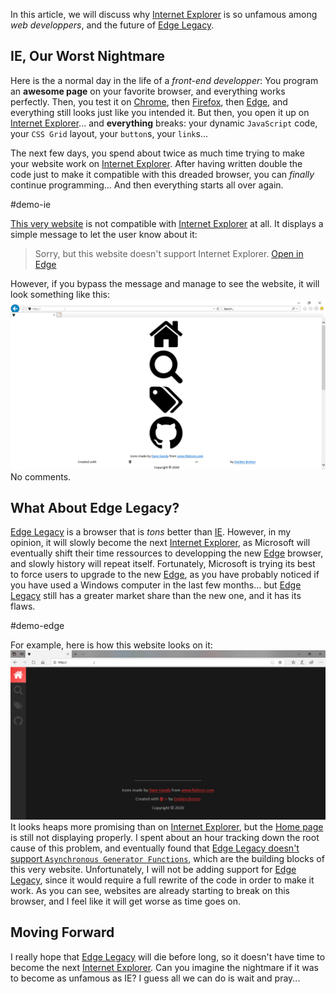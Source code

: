 In this article, we will discuss why [Internet Explorer](https://en.wikipedia.org/wiki/Internet_Explorer) is so unfamous among _web developpers_, and the future of [Edge Legacy](<https://en.wikipedia.org/wiki/Microsoft_Edge#Spartan_(2014%E2%80%932019)>).

## IE, Our Worst Nightmare

Here is the a normal day in the life of a _front-end developper_: You program an **awesome page** on your favorite browser, and everything works perfectly. Then, you test it on [Chrome](https://en.wikipedia.org/wiki/Google_Chrome), then [Firefox](https://en.wikipedia.org/wiki/Firefox), then [Edge](<https://en.wikipedia.org/wiki/Microsoft_Edge#Anaheim_(2019%E2%80%93present)>), and everything still looks just like you intended it. But then, you open it up on [Internet Explorer](https://en.wikipedia.org/wiki/Internet_Explorer)... and **everything** breaks: your dynamic `JavaScript` code, your `CSS Grid` layout, your `button`s, your `link`s...

The next few days, you spend about twice as much time trying to make your website work on [Internet Explorer](https://en.wikipedia.org/wiki/Internet_Explorer). After having written double the code just to make it compatible with this dreaded browser, you can _finally_ continue programming... And then everything starts all over again.

#demo-ie

[This very website](/) is not compatible with [Internet Explorer](https://en.wikipedia.org/wiki/Internet_Explorer) at all. It displays a simple message to let the user know about it:

> Sorry, but this website doesn't support Internet Explorer.
> [Open in Edge](<javascript:void(0)>)

However, if you bypass the message and manage to see the website, it will look something like this:
![broken website on internet explorer](./ie-screenshot.png)
No comments.

## What About Edge Legacy?

[Edge Legacy](<https://en.wikipedia.org/wiki/Microsoft_Edge#Spartan_(2014%E2%80%932019)>) is a browser that is _tons_ better than [IE](https://en.wikipedia.org/wiki/Internet_Explorer). However, in my opinion, it will slowly become the next [Internet Explorer](https://en.wikipedia.org/wiki/Internet_Explorer), as Microsoft will eventually shift their time ressources to developping the new [Edge](<https://en.wikipedia.org/wiki/Microsoft_Edge#Anaheim_(2019%E2%80%93present)>) browser, and slowly history will repeat itself. Fortunately, Microsoft is trying its best to force users to upgrade to the new [Edge](<https://en.wikipedia.org/wiki/Microsoft_Edge#Anaheim_(2019%E2%80%93present)>), as you have probably noticed if you have used a Windows computer in the last few months... but [Edge Legacy](<https://en.wikipedia.org/wiki/Microsoft_Edge#Spartan_(2014%E2%80%932019)>) still has a greater market share than the new one, and it has its flaws.

#demo-edge

For example, here is how this website looks on it:
![semi-broken website on edge](./edge-legacy-screenshot.png)
It looks heaps more promising than on [Internet Explorer](https://en.wikipedia.org/wiki/Internet_Explorer), but the [Home page](/) is still not displaying properly. I spent about an hour tracking down the root cause of this problem, and eventually found that [Edge Legacy doesn't support `Asynchronous Generator Functions`](https://github.com/microsoft/ChakraCore/issues/2720), which are the building blocks of this very website. Unfortunately, I will not be adding support for [Edge Legacy](<https://en.wikipedia.org/wiki/Microsoft_Edge#Spartan_(2014%E2%80%932019)>), since it would require a full rewrite of the code in order to make it work. As you can see, websites are already starting to break on this browser, and I feel like it will get worse as time goes on.

## Moving Forward

I really hope that [Edge Legacy](<https://en.wikipedia.org/wiki/Microsoft_Edge#Spartan_(2014%E2%80%932019)>) will die before long, so it doesn't have time to become the next [Internet Explorer](https://en.wikipedia.org/wiki/Internet_Explorer). Can you imagine the nightmare if it was to become as unfamous as IE? I guess all we can do is wait and pray...
